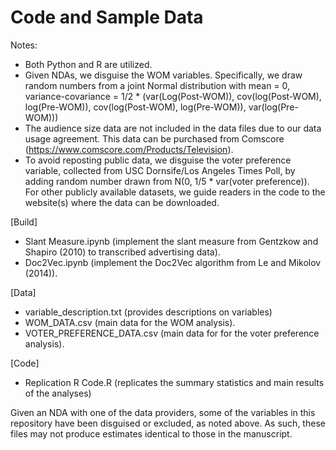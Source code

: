 # Code and Sample Data

Notes:
- Both Python and R are utilized.
- Given NDAs, we disguise the WOM variables. Specifically, we draw random numbers from a joint Normal distribution with mean = 0, variance-covariance = 1/2 * (var(Log(Post-WOM)), cov(log(Post-WOM), log(Pre-WOM)), cov(log(Post-WOM), log(Pre-WOM)), var(log(Pre-WOM)))
- The audience size data are not included in the data files due to our data usage agreement. This data can be purchased from Comscore (https://www.comscore.com/Products/Television).
- To avoid reposting public data, we disguise the voter preference variable, collected from USC Dornsife/Los Angeles Times Poll, by adding random number drawn from N(0, 1/5 * var(voter preference)). For other publicly available datasets, we guide readers in the code to the website(s) where the data can be downloaded. 

[Build]
- Slant Measure.ipynb (implement the slant measure from Gentzkow and Shapiro (2010) to transcribed advertising data).
- Doc2Vec.ipynb (implement the Doc2Vec algorithm from Le and Mikolov (2014)).

[Data]
- variable_description.txt (provides descriptions on variables)
- WOM_DATA.csv (main data for the WOM analysis).
- VOTER_PREFERENCE_DATA.csv (main data for for the voter preference analysis).

[Code]
- Replication R Code.R (replicates the summary statistics and main results of the analyses)

Given an NDA with one of the data providers, some of the variables in this repository have been disguised or excluded, as noted above. As such, these files may not produce estimates identical to those in the manuscript.
